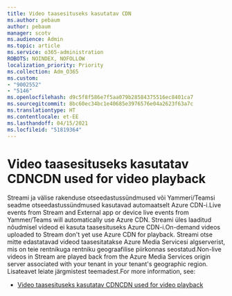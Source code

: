 ```yaml
---
title: Video taasesituseks kasutatav CDN
ms.author: pebaum
author: pebaum
manager: scotv
ms.audience: Admin
ms.topic: article
ms.service: o365-administration
ROBOTS: NOINDEX, NOFOLLOW
localization_priority: Priority
ms.collection: Adm_O365
ms.custom:
- "9002552"
- "5146"
ms.openlocfilehash: d9c5f8f586e7f5aa079b28584375516ec8401ca7
ms.sourcegitcommit: 8bc60ec34bc1e40685e3976576e04a2623f63a7c
ms.translationtype: HT
ms.contentlocale: et-EE
ms.lasthandoff: 04/15/2021
ms.locfileid: "51819364"
---
```

# <a name="cdn-used-for-video-playback"></a><span data-ttu-id="279b2-102">Video taasesituseks kasutatav CDN</span><span class="sxs-lookup"><span data-stu-id="279b2-102">CDN used for video playback</span></span>

<span data-ttu-id="279b2-103">Streami ja välise rakenduse otseedastussündmused või Yammeri/Teamsi seadme otseedastussündmused kasutavad automaatselt Azure CDN-i.</span><span class="sxs-lookup"><span data-stu-id="279b2-103">Live events from Stream and External app or device live events from Yammer/Teams will automatically use Azure CDN.</span></span> <span data-ttu-id="279b2-104">Streami üles laaditud nõudmisel videod ei kasuta taasesituseks Azure CDN-i.</span><span class="sxs-lookup"><span data-stu-id="279b2-104">On-demand videos uploaded to Stream don't yet use Azure CDN for playback.</span></span> <span data-ttu-id="279b2-105">Streami otse mitte edastatavad videod taasesitatakse Azure Media Servicesi algserverist, mis on teie rentnikuga rentniku geograafilise piirkonnas seostatud.</span><span class="sxs-lookup"><span data-stu-id="279b2-105">Non-live videos in Stream are played back from the Azure Media Services origin server associated with your tenant in your tenant's geographic region.</span></span> <span data-ttu-id="279b2-106">Lisateavet leiate järgmistest teemadest.</span><span class="sxs-lookup"><span data-stu-id="279b2-106">For more information, see:</span></span>

- [<span data-ttu-id="279b2-107">Video taasesituseks kasutatav CDN</span><span class="sxs-lookup"><span data-stu-id="279b2-107">CDN used for video playback</span></span>](https://docs.microsoft.com/stream/network-overview#cdn-used-for-video-playback)
